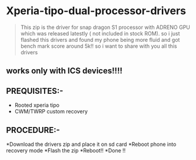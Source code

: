 # Xperia-tipo-dual-processor-drivers

>This zip is the driver for snap dragon S1 processor with ADRENO GPU which was released latestly ( not included in stock ROM). so i just flashed this drivers and found my phone being more fluid and got bench mark score around 5k!!  so i want to share with you all this drivers

## works only with ICS devices!!!!

## PREQUISITES:-

* Rooted xperia tipo
* CWM/TWRP custom recovery


## PROCEDURE:-

*Download the drivers zip and place it on sd card
*Reboot phone into recovery mode
*Flash the zip
*Reboot!!
*Done  !!
